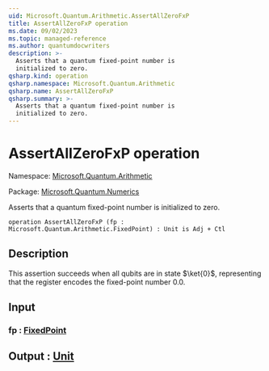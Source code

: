 ```yaml
---
uid: Microsoft.Quantum.Arithmetic.AssertAllZeroFxP
title: AssertAllZeroFxP operation
ms.date: 09/02/2023
ms.topic: managed-reference
ms.author: quantumdocwriters
description: >-
  Asserts that a quantum fixed-point number is
  initialized to zero.
qsharp.kind: operation
qsharp.namespace: Microsoft.Quantum.Arithmetic
qsharp.name: AssertAllZeroFxP
qsharp.summary: >-
  Asserts that a quantum fixed-point number is
  initialized to zero.
---
```


# AssertAllZeroFxP operation

Namespace: [Microsoft.Quantum.Arithmetic](xref:Microsoft.Quantum.Arithmetic)

Package: [Microsoft.Quantum.Numerics](https://nuget.org/packages/Microsoft.Quantum.Numerics)


Asserts that a quantum fixed-point number isinitialized to zero.

```qsharp
operation AssertAllZeroFxP (fp : Microsoft.Quantum.Arithmetic.FixedPoint) : Unit is Adj + Ctl
```


## Description

This assertion succeeds when all qubits are in state $\ket{0}$,representing that the register encodes the fixed-point number $0.0$.

## Input

### fp : [FixedPoint](xref:Microsoft.Quantum.Arithmetic.FixedPoint)





## Output : [Unit](xref:microsoft.quantum.qsharp.valueliterals#unit-literal)


